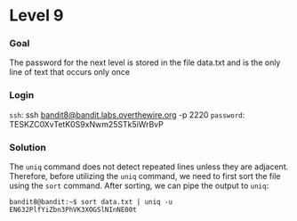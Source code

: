 # Level 9

### Goal
The password for the next level is stored in the file data.txt and is the only line of text that occurs only once

### Login
`ssh`: ssh bandit8@bandit.labs.overthewire.org -p 2220
`password`: TESKZC0XvTetK0S9xNwm25STk5iWrBvP

### Solution
The `uniq` command does not detect repeated lines unless they are adjacent. Therefore, before utilizing the `uniq` command, we need to first sort the file using the `sort` command. After sorting, we can pipe the output to `uniq`:
```shell
bandit8@bandit:~$ sort data.txt | uniq -u
EN632PlfYiZbn3PhVK3XOGSlNInNE00t
```